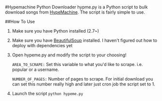 #Hypemachine Python Downloader
hypme.py is a Python script to bulk download songs from [HypeMachine](http://hypem.com). The script is fairly
simple to use.


##How To Use

1. Make sure you have Python installed (2.7~)

2. Make sure you have [BeautifulSoup](http://www.crummy.com/software/BeautifulSoup/) installed. I haven't figured out
how to deploy with dependencies yet

3. Open hypeme.py and modify the script to your choosing!

    `AREA_TO_SCRAPE:` Set this variable to what you'd like to scrape. i.e. popular or a username.

    `NUMBER_OF_PAGES:` Number of pages to scrape. For initial download you can set this number really high and later just cron job the script set to 1.


4. Launch the script `python hypeme.py`
